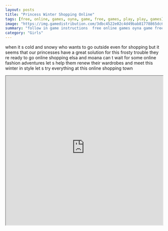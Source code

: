 ```yaml
---
layout: posts
title: "Princess Winter Shopping Online"
tags: [free, online, games, oyna, game, free, games, play, play, games]
image: "https://img.gamedistribution.com/3dbc4522e02c4d49bab81778865dc653.jpg"
summary: "follow in game instructions  free online games oyna game free games play play games"
category: "Girls"
---
```


when it s cold and snowy who wants to go outside even for shopping but it seems that our princesses have a great solution for this frosty trouble they re ready to go online shopping elsa and moana can t wait for some online fashion adventures let s help them renew their wardrobes and meet this winter in style let s try everything at this online shopping town

<iframe width="100%" height="480px;" src="https://html5.gamedistribution.com/3dbc4522e02c4d49bab81778865dc653/"></iframe>